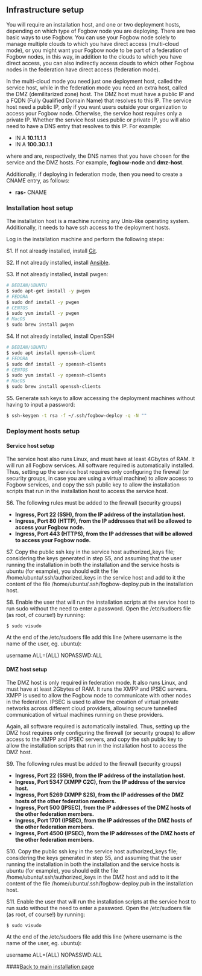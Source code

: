 ## Infrastructure setup

You will require an installation host, and one or two deployment hosts, depending on
which type of Fogbow node you are deploying. There are two basic ways to use Fogbow.
You can use your Fogbow node solely to manage multiple clouds to which you have direct
access (multi-cloud mode), or you might want your Fogbow node to be part of a federation
of Fogbow nodes, in this way, in addition to the clouds to which you have direct access,
you can also indirectly access clouds to which other Fogbow nodes in the federation have
direct access (federation mode).

In the multi-cloud mode you need just one deployment host, called the service host,
while in the federation mode you need an extra host, called the DMZ (demilitarized
zone) host. The DMZ host must have a public IP and a FQDN (Fully Qualified Domain Name)
that resolves to this IP. The service host need a public IP, only if you want users outside
your organization to access your Fogbow node. Otherwise, the service host requires only a
private IP. Whether the service host uses public or private IP, you will also need to have
a DNS entry that resolves to this IP. For example:

* **<service-host-name>**          IN  A   **10.11.1.1**
* **<dmz-host-name>**              IN  A   **100.30.1.1**

where <service-host-name>  and <dmz-host-name> are, respectively, the DNS names that 
you have chosen for the service and the DMZ hosts. For example, **fogbow-node** and
**dmz-host**.

Additionally, if deploying in federation mode, then you need to create a CNAME entry, as follows:

* **ras-<service-host-name>**      CNAME   **<dmz-host-name>**

### Installation host setup

The installation host is a machine running any Unix-like operating system.
Additionally, it needs to have ssh access to the deployment hosts.

Log in the installation machine and perform the following steps:

S1. If not already installed, install [Git](https://help.github.com/articles/set-up-git/).

S2. If not already installed, install [Ansible](https://docs.ansible.com/ansible/latest/installation_guide/intro_installation.html).

S3. If not already installed, install pwgen:

```bash
# DEBIAN/UBUNTU
$ sudo apt-get install -y pwgen
# FEDORA
$ sudo dnf install -y pwgen
# CENTOS
$ sudo yum install -y pwgen
# MacOS
$ sudo brew install pwgen
```

S4. If not already installed, install OpenSSH

```bash
# DEBIAN/UBUNTU
$ sudo apt install openssh-client
# FEDORA
$ sudo dnf install -y openssh-clients
# CENTOS
$ sudo yum install -y openssh-clients
# MacOS
$ sudo brew install openssh-clients
```

S5. Generate ssh keys to allow accessing the deployment machines without having to input
a password:

```bash
$ ssh-keygen -t rsa -f ~/.ssh/fogbow-deploy -q -N ""
```

### Deployment hosts setup

#### Service host setup

The service host also runs Linux, and must have at least 4Gbytes of RAM. It will run
all Fogbow services. All software required is automatically installed. Thus, setting up
the service host requires only configuring the firewall (or security groups, in case
you are using a virtual machine) to allow access to Fogbow services, and copy the ssh
public key to allow the installation scripts that run in the installation host to access
the service host.

S6. The following rules must be added to the firewall (security groups)

* **Ingress, Port 22 (SSH), from the IP address of the installation host.**
* **Ingress, Port 80 (HTTP), from the IP addresses that will be allowed to access your Fogbow node.**
* **Ingress, Port 443 (HTTPS), from the IP addresses that will be allowed to access your Fogbow node.**

S7. Copy the public ssh key in the service host authorized_keys file; considering the
keys generated in step S5, and assuming that the user running the installation in both
the installation and the service hosts is ubuntu (for example), you should edit the
file /home/ubuntu/.ssh/authorized_keys in the service host and add to it the content
of the file /home/ubuntu/.ssh/fogbow-deploy.pub in the installation host.

S8. Enable the user that will run the installation scripts at the service host to run
sudo without the need to enter a password. Open the /etc/sudoers file (as root, of course!) by running:
                                           
```
$ sudo visudo
```
                                           
 At the end of the /etc/sudoers file add this line (where username is the name of the user, eg. ubuntu):
                                           
 username     ALL=(ALL) NOPASSWD:ALL

#### DMZ host setup

The DMZ host is only required in federation mode. It also runs Linux, and must have
at least 2Gbytes of RAM. It runs the XMPP and IPSEC servers. XMPP is used to allow
the Fogbow node to communicate with other nodes in the federation. IPSEC is used to
allow the creation of virtual private networks across different cloud providers, allowing
secure tunnelled communication of virtual machines running on these providers.

Again, all software required is automatically installed. Thus, setting up the DMZ host
requires only configuring the firewall (or security groups) to allow access to the XMPP
and IPSEC servers, and copy the ssh public key to allow the installation scripts that
run in the installation host to access the DMZ host.

S9. The following rules must be added to the firewall (security groups)

* **Ingress, Port 22 (SSH), from the IP address of the installation host.**
* **Ingress, Port 5347 (XMPP C2C), from the IP address of the service host.**
* **Ingress, Port 5269 (XMPP S2S), from the IP addresses of the DMZ hosts of the other federation members.**
* **Ingress, Port 500 (IPSEC), from the IP addresses of the DMZ hosts of the other federation members.**
* **Ingress, Port 1701 (IPSEC), from the IP addresses of the DMZ hosts of the other federation members.**
* **Ingress, Port 4500 (IPSEC), from the IP addresses of the DMZ hosts of the other federation members.**

S10. Copy the public ssh key in the service host authorized_keys file; considering the
keys generated in step S5, and assuming that the user running the installation in both
the installation and the service hosts is ubuntu (for example), you should edit the
file /home/ubuntu/.ssh/authorized_keys in the DMZ host and add to it the content
of the file /home/ubuntu/.ssh/fogbow-deploy.pub in the installation host.

S11. Enable the user that will run the installation scripts at the service host to run sudo without the
need to enter a password. Open the /etc/sudoers file (as root, of course!) by running:

```
$ sudo visudo
```

At the end of the /etc/sudoers file add this line (where username is the name of the user, eg. ubuntu):

username     ALL=(ALL) NOPASSWD:ALL

####[Back to main installation page](main.md)